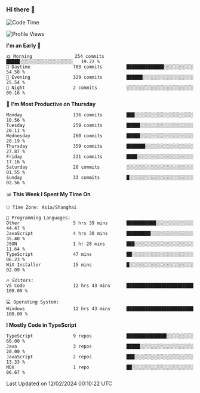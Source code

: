 ### Hi there 👋

<!--
**waynelwz/waynelwz** is a ✨ _special_ ✨ repository because its `README.md` (this file) appears on your GitHub profile.

Here are some ideas to get you started:

- 🔭 I’m currently working on ...
- 🌱 I’m currently learning ...
- 👯 I’m looking to collaborate on ...
- 🤔 I’m looking for help with ...
- 💬 Ask me about ...
- 📫 How to reach me: ...
- 😄 Pronouns: ...
- ⚡ Fun fact: ...
-->

<!--START_SECTION:waka-->
![Code Time](http://img.shields.io/badge/Code%20Time-2%2C453%20hrs%2051%20mins-blue)

![Profile Views](http://img.shields.io/badge/Profile%20Views-0-blue)

**I'm an Early 🐤** 

```text
🌞 Morning                254 commits         █████░░░░░░░░░░░░░░░░░░░░   19.72 % 
🌆 Daytime                703 commits         ██████████████░░░░░░░░░░░   54.58 % 
🌃 Evening                329 commits         ██████░░░░░░░░░░░░░░░░░░░   25.54 % 
🌙 Night                  2 commits           ░░░░░░░░░░░░░░░░░░░░░░░░░   00.16 % 
```
📅 **I'm Most Productive on Thursday** 

```text
Monday                   136 commits         ███░░░░░░░░░░░░░░░░░░░░░░   10.56 % 
Tuesday                  259 commits         █████░░░░░░░░░░░░░░░░░░░░   20.11 % 
Wednesday                260 commits         █████░░░░░░░░░░░░░░░░░░░░   20.19 % 
Thursday                 359 commits         ███████░░░░░░░░░░░░░░░░░░   27.87 % 
Friday                   221 commits         ████░░░░░░░░░░░░░░░░░░░░░   17.16 % 
Saturday                 20 commits          ░░░░░░░░░░░░░░░░░░░░░░░░░   01.55 % 
Sunday                   33 commits          █░░░░░░░░░░░░░░░░░░░░░░░░   02.56 % 
```


📊 **This Week I Spent My Time On** 

```text
🕑︎ Time Zone: Asia/Shanghai

💬 Programming Languages: 
Other                    5 hrs 39 mins       ███████████░░░░░░░░░░░░░░   44.47 % 
JavaScript               4 hrs 30 mins       █████████░░░░░░░░░░░░░░░░   35.40 % 
JSON                     1 hr 28 mins        ███░░░░░░░░░░░░░░░░░░░░░░   11.64 % 
TypeScript               47 mins             ██░░░░░░░░░░░░░░░░░░░░░░░   06.23 % 
WiX Installer            15 mins             █░░░░░░░░░░░░░░░░░░░░░░░░   02.09 % 

🔥 Editors: 
VS Code                  12 hrs 43 mins      █████████████████████████   100.00 % 

💻 Operating System: 
Windows                  12 hrs 43 mins      █████████████████████████   100.00 % 
```

**I Mostly Code in TypeScript** 

```text
TypeScript               9 repos             ███████████████░░░░░░░░░░   60.00 % 
Java                     3 repos             █████░░░░░░░░░░░░░░░░░░░░   20.00 % 
JavaScript               2 repos             ███░░░░░░░░░░░░░░░░░░░░░░   13.33 % 
MDX                      1 repo              ██░░░░░░░░░░░░░░░░░░░░░░░   06.67 % 
```




 Last Updated on 12/02/2024 00:10:22 UTC
<!--END_SECTION:waka-->
